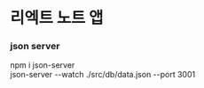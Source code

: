 # 리엑트 노트 앱

### json server

npm i json-server  
json-server --watch ./src/db/data.json --port 3001
